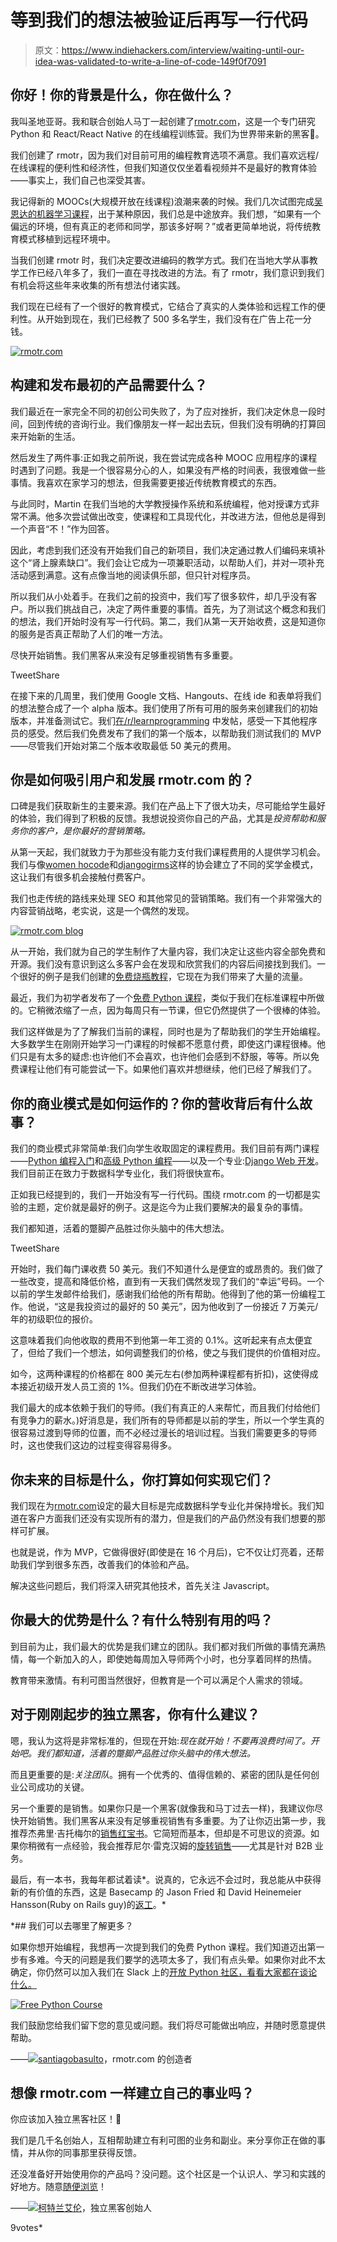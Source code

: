 # 等到我们的想法被验证后再写一行代码

> 原文：<https://www.indiehackers.com/interview/waiting-until-our-idea-was-validated-to-write-a-line-of-code-149f0f7091>

## 你好！你的背景是什么，你在做什么？

我叫圣地亚哥。我和联合创始人马丁一起创建了[rmotr.com](https://rmotr.com/)，这是一个专门研究 Python 和 React/React Native 的在线编程训练营。我们为世界带来新的黑客👊。

我们创建了 rmotr，因为我们对目前可用的编程教育选项不满意。我们喜欢远程/在线课程的便利性和经济性，但我们知道仅仅坐着看视频并不是最好的教育体验——事实上，我们自己也深受其害。

我记得新的 MOOCs(大规模开放在线课程)浪潮来袭的时候。我们几次试图完成[吴恩达的机器学习课程](https://www.coursera.org/learn/machine-learning)，出于某种原因，我们总是中途放弃。我们想，“如果有一个偏远的环境，但有真正的老师和同学，那该多好啊？”或者更简单地说，将传统教育模式移植到远程环境中。

当我们创建 rmotr 时，我们决定要改进编码的教学方式。我们在当地大学从事教学工作已经八年多了，我们一直在寻找改进的方法。有了 rmotr，我们意识到我们有机会将这些年来收集的所有想法付诸实践。

我们现在已经有了一个很好的教育模式，它结合了真实的人类体验和远程工作的便利性。从开始到现在，我们已经教了 500 多名学生，我们没有在广告上花一分钱。

[![rmotr.com](img/c08966473f57605564d3330525deb179.png)](https://rmotr.com/) 

## 构建和发布最初的产品需要什么？

我们最近在一家完全不同的初创公司失败了，为了应对挫折，我们决定休息一段时间，回到传统的咨询行业。我们像朋友一样一起出去玩，但我们没有明确的打算回来开始新的生活。

然后发生了两件事:正如我之前所说，我在尝试完成各种 MOOC 应用程序的课程时遇到了问题。我是一个很容易分心的人，如果没有严格的时间表，我很难做一些事情。我喜欢在家学习的想法，但我需要更接近传统教育模式的东西。

与此同时，Martin 在我们当地的大学教授操作系统和系统编程，他对授课方式非常不满。他多次尝试做出改变，使课程和工具现代化，并改进方法，但他总是得到一个声音“不！”作为回答。

因此，考虑到我们还没有开始我们自己的新项目，我们决定通过教人们编码来填补这个“肾上腺素缺口”。我们会让它成为一项兼职活动，以帮助人们，并对一项补充活动感到满意。这有点像当地的阅读俱乐部，但只针对程序员。

所以我们从小处着手。在我们之前的投资中，我们写了很多软件，却几乎没有客户。所以我们挑战自己，决定了两件重要的事情。首先，为了测试这个概念和我们的想法，我们开始时没有写一行代码。第二，我们从第一天开始收费，这是知道你的服务是否真正帮助了人们的唯一方法。

尽快开始销售。我们黑客从来没有足够重视销售有多重要。

TweetShare

在接下来的几周里，我们使用 Google 文档、Hangouts、在线 ide 和表单将我们的想法整合成了一个 alpha 版本。我们使用了所有可用的服务来创建我们的初始版本，并准备测试它。我们[在/r/learnprogramming](https://www.reddit.com/r/learnprogramming/comments/2h4j9b/im_going_to_teach_a_free_remote_class_of/) 中发帖，感受一下其他程序员的感受。然后我们免费发布了我们的第一个版本，以帮助我们测试我们的 MVP——尽管我们开始对第二个版本收取最低 50 美元的费用。

## 你是如何吸引用户和发展 rmotr.com 的？

口碑是我们获取新生的主要来源。我们在产品上下了很大功夫，尽可能给学生最好的体验，我们得到了积极的反馈。我想说投资你自己的产品，尤其是*投资帮助和服务你的客户，是你最好的营销策略。*

从第一天起，我们就致力于为那些没有能力支付我们课程费用的人提供学习机会。我们与像[women hocode](https://www.womenwhocode.com/)和[djangogirms](https://djangogirls.org/)这样的协会建立了不同的奖学金模式，这让我们有很多机会接触付费客户。

我们也走传统的路线来处理 SEO 和其他常见的营销策略。我们有一个非常强大的内容营销战略，老实说，这是一个偶然的发现。

[![rmotr.com blog](img/bcee54b5c90ee3da506f2b4d4b76ce0c.png)](https://blog.rmotr.com/) 

从一开始，我们就为自己的学生制作了大量内容，我们决定让这些内容全部免费和开源。我们没有意识到这么多客户会在发现和欣赏我们的内容后间接找到我们。一个很好的例子是我们创建的[免费烧瓶教程](https://flask-tutorial.com)，它现在为我们带来了大量的流量。

最近，我们为初学者发布了一个[免费 Python 课程](https://rmotr.com/free-python-online-course)，类似于我们在标准课程中所做的。它稍微浓缩了一点，因为每周只有一节课，但它仍然提供了一个很棒的体验。

我们这样做是为了了解我们当前的课程，同时也是为了帮助我们的学生开始编程。大多数学生在刚刚开始学习一门课程的时候都不愿意付费，即使这门课程很棒。他们只是有太多的疑虑:也许他们不会喜欢，也许他们会感到不舒服，等等。所以免费课程让他们有可能尝试一下。如果他们喜欢并想继续，他们已经了解我们了。

## 你的商业模式是如何运作的？你的营收背后有什么故事？

我们的商业模式非常简单:我们向学生收取固定的课程费用。我们目前有两门课程——[Python 编程入门](https://rmotr.com/introduction-to-python-programming)和[高级 Python 编程](https://rmotr.com/advanced-python-programming)——以及一个专业:[Django Web 开发](https://rmotr.com/web-development-with-django)。我们目前正在致力于数据科学专业化，我们将很快宣布。

正如我已经提到的，我们一开始没有写一行代码。围绕 rmotr.com 的一切都是实验的主题，定价就是最好的例子。这是迄今为止我们要解决的最复杂的事情。

我们都知道，活着的蹩脚产品胜过你头脑中的伟大想法。

TweetShare

开始时，我们每门课收费 50 美元。我们不知道什么是便宜的或昂贵的。我们做了一些改变，提高和降低价格，直到有一天我们偶然发现了我们的“幸运”号码。一个以前的学生发邮件给我们，感谢我们给他的所有帮助。他得到了他的第一份编程工作。他说，“这是我投资过的最好的 50 美元”，因为他收到了一份接近 7 万美元/年的初级职位的报价。

这意味着我们向他收取的费用不到他第一年工资的 0.1%。这听起来有点太便宜了，但给了我们一个想法，如何调整我们的价格，使之与我们提供的价值相对应。

如今，这两种课程的价格都在 800 美元左右(参加两种课程都有折扣)，这使得成本接近初级开发人员工资的 1%。但我们仍在不断改进学习体验。

我们最大的成本依赖于我们的导师。(我们有真正的人来帮忙，而且我们付给他们有竞争力的薪水。)好消息是，我们所有的导师都是以前的学生，所以一个学生真的很容易过渡到导师的位置，而不必经过漫长的培训过程。当我们需要更多的导师时，这也使我们这边的过程变得容易得多。

## 你未来的目标是什么，你打算如何实现它们？

我们现在为[rmotr.com](https://rmotr.com/)设定的最大目标是完成数据科学专业化并保持增长。我们知道在客户方面我们还没有实现所有的潜力，但是我们的产品仍然没有我们想要的那样可扩展。

也就是说，作为 MVP，它做得很好(即使是在 16 个月后)，它不仅让灯亮着，还帮助我们学到很多东西，改善我们的体验和产品。

解决这些问题后，我们将深入研究其他技术，首先关注 Javascript。

## 你最大的优势是什么？有什么特别有用的吗？

到目前为止，我们最大的优势是我们建立的团队。我们都对我们所做的事情充满热情，每一个新加入的人，即使她每周加入导师两个小时，也分享着同样的热情。

教育带来激情。有利可图当然很好，但教育是一个可以满足个人需求的领域。

## 对于刚刚起步的独立黑客，你有什么建议？

嗯，我认为这将是非常标准的，但现在开始:*现在就开始！不要再浪费时间了。开始吧。我们都知道，活着的蹩脚产品胜过你头脑中的伟大想法。*

而且更重要的是:*关注团队*。拥有一个优秀的、值得信赖的、紧密的团队是任何创业公司成功的关键。

另一个重要的是销售。如果你只是一个黑客(就像我和马丁过去一样)，我建议你尽快开始销售。我们黑客从来没有足够重视销售有多重要。为了让你迈出第一步，我推荐杰弗里·吉托梅尔的[销售红宝书](https://www.amazon.com/Little-Red-Book-Selling-Principles/dp/1885167601/ref=sr_1_1?ie=UTF8&qid=1501395972&sr=8-1&keywords=little+red+book+of+selling)。它简短而基本，但却是不可思议的资源。如果你稍微有一点经验，我会推荐尼尔·雷克汉姆的[旋转销售](https://www.amazon.com/s/ref=nb_sb_ss_i_1_4?url=search-alias%3Dstripbooks&field-keywords=spin+selling&sprefix=spin%2Cstripbooks%2C267&crid=3GF8IKG4MNN5L)——尤其是针对 B2B 业务。

最后，有一本书，我每年都试着读*。说真的，它永远不会过时，我总能从中获得新的有价值的东西，这是 Basecamp 的 Jason Fried 和 David Heinemeier Hansson(Ruby on Rails guy)的[返工](https://www.amazon.com/Rework-Jason-Fried/dp/0307463745/ref=sr_1_1?s=books&ie=UTF8&qid=1501396065&sr=1-1&keywords=rework)。*

 *## 我们可以去哪里了解更多？

如果你想开始编程，我想再一次提到我们的免费 Python 课程。我们知道迈出第一步有多难。今天的问题是我们要学的选项太多了，我们有点头晕。如果你对此不太确定，你仍然可以加入我们在 Slack 上的[开放 Python 社区，看看大家都在谈论什么。](http://slack.open-python-community.org/)

[![Free Python Course](img/4582238369521f9d959c185d9d2a8581.png)](https://rmotr.com/free-python-online-course) 

我们鼓励您给我们留下您的意见或问题。我们将尽可能做出响应，并随时愿意提供帮助。

——[<picture id="ember8097116" class="user-avatar ember-view user-link__avatar">![](img/82bd3bb4769a3aa1cd13889ee7c0fa91.png)</picture>santiagobasulto](/santiagobasulto?id=4WAv0yAGNUdEpYH5lKmGy39qiOH3)，rmotr.com 的创造者

## 想像 rmotr.com 一样建立自己的事业吗？

你应该加入独立黑客社区！🤗

我们是几千名创始人，互相帮助建立有利可图的业务和副业。来分享你正在做的事情，并从你的同事那里获得反馈。

还没准备好开始使用你的产品吗？没问题。这个社区是一个认识人、学习和实践的好地方。随意[随便浏览](/)！

——[<picture id="ember8097121" class="user-avatar ember-view user-link__avatar">![](img/82bd3bb4769a3aa1cd13889ee7c0fa91.png)</picture>柯特兰艾伦](/csallen?id=ibTLPyjwVebnZjMGKvz6ztarnuV2)，独立黑客创始人

9votes*